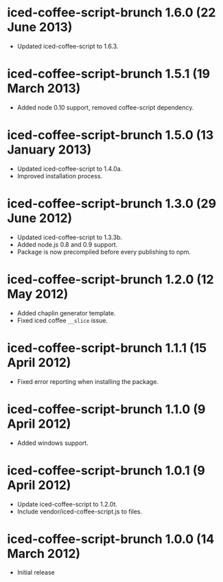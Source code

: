 # iced-coffee-script-brunch 1.6.0 (22 June 2013)
* Updated iced-coffee-script to 1.6.3.

# iced-coffee-script-brunch 1.5.1 (19 March 2013)
* Added node 0.10 support, removed coffee-script dependency.

# iced-coffee-script-brunch 1.5.0 (13 January 2013)
* Updated iced-coffee-script to 1.4.0a.
* Improved installation process.

# iced-coffee-script-brunch 1.3.0 (29 June 2012)
* Updated iced-coffee-script to 1.3.3b.
* Added node.js 0.8 and 0.9 support.
* Package is now precompiled before every publishing to npm.

# iced-coffee-script-brunch 1.2.0 (12 May 2012)
* Added chaplin generator template.
* Fixed iced coffee `__slice` issue.

# iced-coffee-script-brunch 1.1.1 (15 April 2012)
* Fixed error reporting when installing the package.

# iced-coffee-script-brunch 1.1.0 (9 April 2012)
* Added windows support.

# iced-coffee-script-brunch 1.0.1 (9 April 2012)
* Update iced-coffee-script to 1.2.0t.
* Include vendor/iced-coffee-script.js to files.

# iced-coffee-script-brunch 1.0.0 (14 March 2012)
* Initial release
